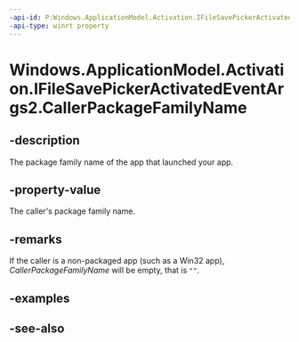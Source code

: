 ----api-id: P:Windows.ApplicationModel.Activation.IFileSavePickerActivatedEventArgs2.CallerPackageFamilyName
-api-type: winrt property
---<!-- Property syntaxpublic string CallerPackageFamilyName { get; }--># Windows.ApplicationModel.Activation.IFileSavePickerActivatedEventArgs2.CallerPackageFamilyName## -descriptionThe package family name of the app that launched your app.## -property-valueThe caller's package family name.## -remarksIf the caller is a non-packaged app (such as a Win32 app), *CallerPackageFamilyName* will be empty, that is `""`.## -examples## -see-also